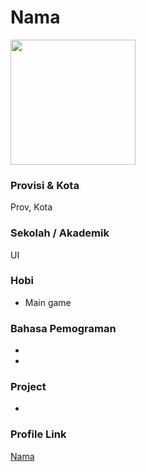 # Nama

<img src="link.com/gambar.jpg" width="200" height="200" align="center"/>

### Provisi & Kota

Prov, Kota

### Sekolah / Akademik

UI

### Hobi

- Main game

### Bahasa Pemograman 

- 
- 

### Project

- 


### Profile Link

[Nama](https://github.com/username)
